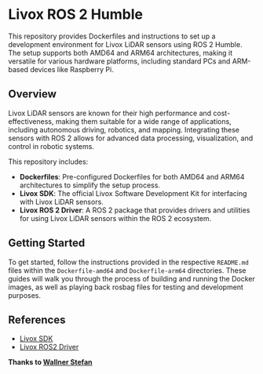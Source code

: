 # Livox ROS 2 Humble

This repository provides Dockerfiles and instructions to set up a development environment for Livox LiDAR sensors using ROS 2 Humble. The setup supports both AMD64 and ARM64 architectures, making it versatile for various hardware platforms, including standard PCs and ARM-based devices like Raspberry Pi.

## Overview

Livox LiDAR sensors are known for their high performance and cost-effectiveness, making them suitable for a wide range of applications, including autonomous driving, robotics, and mapping. Integrating these sensors with ROS 2 allows for advanced data processing, visualization, and control in robotic systems.

This repository includes:

- **Dockerfiles**: Pre-configured Dockerfiles for both AMD64 and ARM64 architectures to simplify the setup process.
- **Livox SDK**: The official Livox Software Development Kit for interfacing with Livox LiDAR sensors.
- **Livox ROS 2 Driver**: A ROS 2 package that provides drivers and utilities for using Livox LiDAR sensors within the ROS 2 ecosystem.


## Getting Started

To get started, follow the instructions provided in the respective `README.md` files within the `Dockerfile-amd64` and `Dockerfile-arm64` directories. These guides will walk you through the process of building and running the Docker images, as well as playing back rosbag files for testing and development purposes.


## References

- [Livox SDK](https://github.com/SAJIB3489/Livox-SDK.git)
- [Livox ROS2 Driver](https://github.com/Duna-System/livox_ros2_driver)

**Thanks to [Wallner Stefan](https://www.fh-joanneum.at/hochschule/person/stefan-wallner/)**
